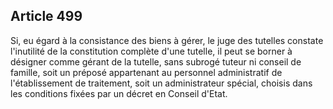 Article 499
----
Si, eu égard à la consistance des biens à gérer, le juge des tutelles constate
l'inutilité de la constitution complète d'une tutelle, il peut se borner à
désigner comme gérant de la tutelle, sans subrogé tuteur ni conseil de famille,
soit un préposé appartenant au personnel administratif de l'établissement de
traitement, soit un administrateur spécial, choisis dans les conditions fixées
par un décret en Conseil d'Etat.
